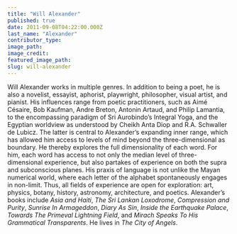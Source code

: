 ```yaml
---
title: "Will Alexander"
published: true
date: 2011-09-08T04:22:00.000Z
last_name: "Alexander"
contributor_type:
image_path:
image_credit:
featured_image_path:
slug: will-alexander
---
```


Will Alexander works in multiple genres. In addition to being a poet, he is also a novelist, essayist, aphorist, playwright, philosopher, visual artist, and pianist. His influences range from poetic practitioners, such as Aimé Césaire, Bob Kaufman, Andre Breton, Antonin Artaud, and Philip Lamantia, to the encompassing paradigm of Sri Aurobindo’s Integral Yoga, and the Egyptian worldview as understood by Cheikh Anta Diop and R.A. Schwaller de Lubicz. The latter is central to Alexander’s expanding inner range, which has allowed him access to levels of mind beyond the three-dimensional as boundary. He thereby explores the full dimensionality of each word. For him, each word has access to not only the median level of three-dimensional experience, but also partakes of experience on both the supra and subconscious planes. His praxis of language is not unlike the Mayan numerical world, where each letter of the alphabet spontaneously engages in non-limit. Thus, all fields of experience are open for exploration: art, physics, botany, history, astronomy, architecture, and poetics. Alexander’s books include _Asia and Haiti_, _The Sri Lankan Loxodrome_, _Compression and Purity_, _Sunrise In Armageddon_, _Diary As Sin_, _Inside the Earthquake Palace_, _Towards The Primeval Lightning Field_, and _Mirach Speaks To His Grammatical Transparents_. He lives in _The City of Angels_.

